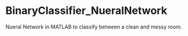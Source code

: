 # BinaryClassifier_NueralNetwork
Nueral Network in MATLAB to classify between a clean and messy room.
